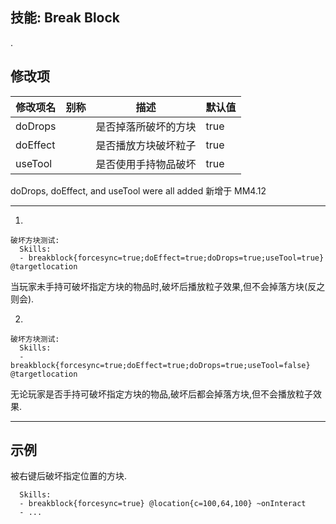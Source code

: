 技能: Break Block
--------------------------

.

修改项
----------

| 修改项名 | 别称    | 描述                                                                                                    | 默认值 |
|-----------|------------|----------------------------------------------------------------------------------------------------------------|---------------|
| doDrops   |           | 是否掉落所破坏的方块 | true          |
| doEffect  |           | 是否播放方块破坏粒子 | true |
| useTool   |           | 是否使用手持物品破坏 | true |

doDrops, doEffect, and useTool were all added 新增于 MM4.12

----------

1. 
```
破坏方块测试:
  Skills:
  - breakblock{forcesync=true;doEffect=true;doDrops=true;useTool=true} @targetlocation
```

当玩家未手持可破坏指定方块的物品时,破坏后播放粒子效果,但不会掉落方块(反之则会).

2. 
```
破坏方块测试:
  Skills:
  - breakblock{forcesync=true;doEffect=true;doDrops=true;useTool=false} @targetlocation
```

无论玩家是否手持可破坏指定方块的物品,破坏后都会掉落方块,但不会播放粒子效果.

--------

示例
--------

被右键后破坏指定位置的方块.

      Skills:
      - breakblock{forcesync=true} @location{c=100,64,100} ~onInteract
      - ...
